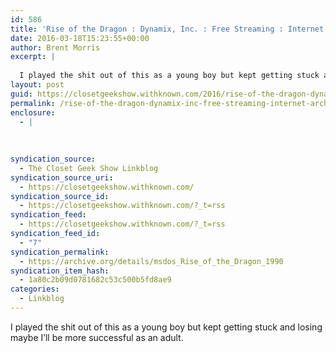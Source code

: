 ```yaml
---
id: 586
title: 'Rise of the Dragon : Dynamix, Inc. : Free Streaming : Internet Archive'
date: 2016-03-18T15:23:55+00:00
author: Brent Morris
excerpt: |
  
  I played the shit out of this as a young boy but kept getting stuck and losing maybe I'll be more successful as an adult.
layout: post
guid: https://closetgeekshow.withknown.com/2016/rise-of-the-dragon-dynamix-inc-free-streaming-internet-archive
permalink: /rise-of-the-dragon-dynamix-inc-free-streaming-internet-archive/
enclosure:
  - |
    
    
    
syndication_source:
  - The Closet Geek Show Linkblog
syndication_source_uri:
  - https://closetgeekshow.withknown.com/
syndication_source_id:
  - https://closetgeekshow.withknown.com/?_t=rss
syndication_feed:
  - https://closetgeekshow.withknown.com/?_t=rss
syndication_feed_id:
  - "7"
syndication_permalink:
  - https://archive.org/details/msdos_Rise_of_the_Dragon_1990
syndication_item_hash:
  - 1a80c2b09d0781682c53c500b5fd8ae9
categories:
  - Linkblog
---
```

<div class="known-bookmark">
  <p>
    I played the shit out of this as a young boy but kept getting stuck and losing maybe I&#8217;ll be more successful as an adult.
  </p>
</div>